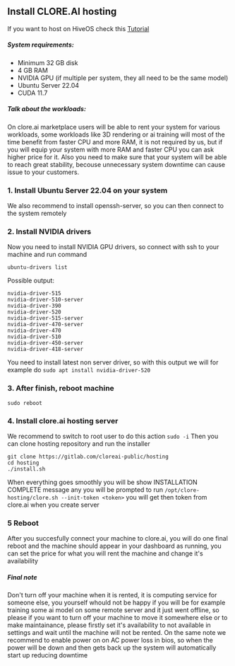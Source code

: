 ## Install CLORE.AI hosting

If you want to host on HiveOS check this [Tutorial](https://gitlab.com/cloreai-public/hosting/-/blob/main/hiveos-install.md)

##### System requirements:
* Minimum 32 GB disk
* 4 GB RAM
* NVIDIA GPU (if multiple per system, they all need to be the same model)
* Ubuntu Server 22.04
* CUDA 11.7

##### Talk about the workloads:
On clore.ai marketplace users will be able to rent your system for various workloads, some workloads like 3D rendering or ai training will most of the time benefit from faster CPU and more RAM, it is not required by us, but if you will equip your system with more RAM and faster CPU you can ask higher price for it. Also you need to make sure that your system will be able to reach great stability, becouse unnecessary system downtime can cause issue to your customers.

### 1. Install Ubuntu Server 22.04 on your system
We also recommend to install openssh-server, so you can then connect to the system remotely

### 2. Install NVIDIA drivers
Now you need to install NVIDIA GPU drivers, so connect with ssh to your machine and run command

`ubuntu-drivers list`

Possible output:
```
nvidia-driver-515
nvidia-driver-510-server
nvidia-driver-390
nvidia-driver-520
nvidia-driver-515-server
nvidia-driver-470-server
nvidia-driver-470
nvidia-driver-510
nvidia-driver-450-server
nvidia-driver-418-server
```
You need to install latest non server driver, so with this output we will for example do
`sudo apt install nvidia-driver-520`

### 3. After finish, reboot machine
`sudo reboot`

### 4. Install clore.ai hosting server

We recommend to switch to root user to do this action
`sudo -i`
Then you can clone hosting repository and run the installer
```
git clone https://gitlab.com/cloreai-public/hosting
cd hosting
./install.sh
```
When everything goes smoothly you will be show INSTALLATION COMPLETE message any you will be prompted to run
`/opt/clore-hosting/clore.sh --init-token <token>`
you will get then token from clore.ai when you create server

### 5 Reboot
After you succesfully connect your machine to clore.ai, you will do one final reboot and the machine should appear in your dashboard as running, you can set the price for what you will rent the machine and change it's availability

##### Final note
Don't turn off your machine when it is rented, it is computing service for someone else, you yourself whould not be happy if you will be for example training some ai model on some remote server and it just went offline, so please if you want to turn off your machine to move it somewhere else or to make maintainance, please firstly set it's availability to not available in settings and wait until the machine will not be rented.
On the same note we recommend to enable power on on AC power loss in bios, so when the power will be down and then gets back up the system will automatically start up reducing downtime
